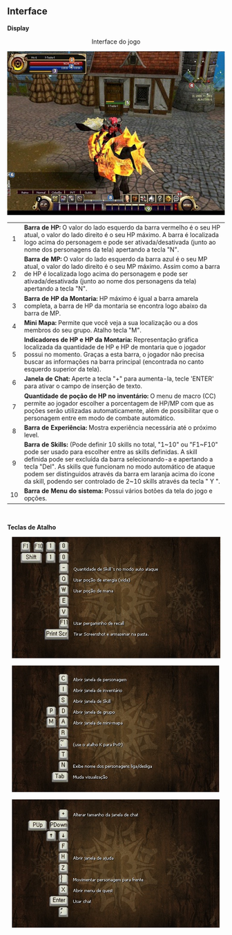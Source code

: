 ## Interface

<html>
  <head>
    <meta charset="utf-8" />
    <meta name="viewport" content="width=device-width" />
  </head>
  <body>

<p><strong>Display</strong></p>

<p align="center">Interface do jogo</p>
<p align="center">
<img src="https://github.com/RonierBastos/Coisas-de-Wyd/blob/master/Guias%20WYD%20BR/Iniciante/Interface/interface-files/wyd_img_interface.jpg?raw=true" />
</p>


<table align="center" border="0" cellpadding="10" cellspacing="10">
<tr>
<td align="center">1</td>
<td><strong>Barra de HP:</strong> O valor do lado esquerdo da barra vermelho é o seu HP atual, o valor do lado direito é o seu HP máximo. A barra é localizada logo acima do personagem e pode ser ativada/desativada (junto ao nome dos personagens da tela) apertando a tecla "N".</td>
</tr>
<tr>
<td align="center">2</td>
<td><strong>Barra de MP:</strong> O valor do lado esquerdo da barra azul é o seu MP atual, o valor do lado direito é o seu MP máximo. Assim como a barra de HP é localizada logo acima do personagem e pode ser ativada/desativada (junto ao nome dos personagens da tela) apertando a tecla "N".</td>
</tr >
<tr>
<td align="center">3</td>
<td><strong>Barra de HP da Montaria:</strong> HP máximo é igual a barra amarela completa, a barra de HP da montaria se encontra logo abaixo da barra de MP.</td>
</tr>
<tr>
<td  align="center">4</td>
<td><strong>Mini Mapa:</strong> Permite que você veja a sua localização ou a dos membros do seu grupo. Atalho tecla "M".</td>
</tr >
<tr>
<td  align="center">5</td>
<td><strong>Indicadores de HP e HP da Montaria:</strong> Representação gráfica localizada da quantidade de HP e HP de montaria que o jogador possui no momento. Graças a esta barra, o jogador não precisa buscar as informações na barra principal (encontrada no canto esquerdo superior da tela).</td>
</tr>
<tr>
<td align="center">6</td>
<td><strong>Janela de Chat:</strong> Aperte a tecla "+" para aumenta-la, tecle 'ENTER' para ativar o campo de inserção de texto.</td>
</tr >
<tr>
<td align="center">7</td>
<td><strong>Quantidade de poção de HP no inventário:</strong> O menu de macro (CC) permite ao jogador escolher a porcentagem de HP/MP com que as poções serão utilizadas automaticamente, além de possibilitar que o personagem entre em modo de combate automático.</td>
</tr>
<tr>
<td align="center">8</td>
<td><strong>Barra de Experiência:</strong> Mostra experiência necessária até o próximo level.</td>
</tr >
<tr>
<td align="center">9</td>
<td><strong>Barra de Skills:</strong> (Pode definir 10 skills no total, "1~10" ou "F1~F10" pode ser usado para escolher entre as skills definidas. A skill definida pode ser excluída da barra selecionando-a e apertando a tecla "Del". As skills que funcionam no modo automático de ataque podem ser distinguidos através da barra em laranja acima do ícone da skill, podendo ser controlado de 2~10 skills através da tecla " Y ".</td>
</tr>
<tr>
<td align="center">10</td>
<td><strong>Barra de Menu do sistema:</strong> Possui vários botões da tela do jogo e opções.</td>
</tr >
</table>
<br>
<p><strong>Teclas de Atalho</strong></p>
<p align="center">
<img src="https://github.com/RonierBastos/Coisas-de-Wyd/blob/master/Guias%20WYD%20BR/Iniciante/Interface/interface-files/wyd_img_teclas_atalho_1.jpg?raw=true"/>
</p>
<p align="center">
<img src="https://github.com/RonierBastos/Coisas-de-Wyd/blob/master/Guias%20WYD%20BR/Iniciante/Interface/interface-files/wyd_img_teclas_atalho_2.jpg?raw=true"/>
</p>
<p align="center">
<img src="https://github.com/RonierBastos/Coisas-de-Wyd/blob/master/Guias%20WYD%20BR/Iniciante/Interface/interface-files/wyd_img_teclas_atalho_3.jpg?raw=true"/>
</p>
		
  </body>
</html>